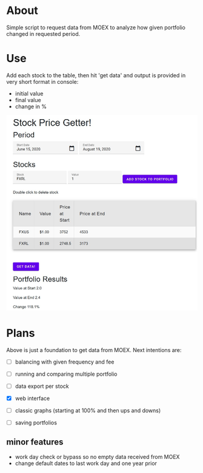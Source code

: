 # About
Simple script to request data from MOEX to analyze how given portfolio changed in requested period. 

# Use
Add each stock to the table, then hit 'get data' and output is provided in very short format in console: 
- initial value
- final value
- change in % 

![snapshot](snapshot.jpg)

# Plans
Above is just a foundation to get data from MOEX. Next intentions are:
- [ ] balancing with given frequency and fee
- [ ] running and comparing multiple portfolio
- [ ] data export per stock
- [x] web interface 
- [ ] classic graphs (starting at 100% and then ups and downs)
- [ ] saving portfolios 


## minor features
- work day check or bypass so no empty data received from MOEX
- change default dates to last work day and one year prior 
